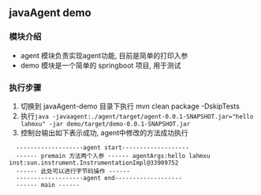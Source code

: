 ## javaAgent demo
### 模块介绍
- agent 模块负责实现agent功能, 目前是简单的打印入参
- demo 模块是一个简单的 springboot 项目, 用于测试
  
### 执行步骤
1. 切换到 javaAgent-demo 目录下执行 mvn clean package -DskipTests
2. 执行`java -javaagent:./agent/target/agent-0.0.1-SNAPSHOT.jar="hello lahmxu" -jar demo/target/demo-0.0.1-SNAPSHOT.jar`
3. 控制台输出如下表示成功, agent中修改的方法成功执行
  ```log
    -------------------agent start-------------------
    ------ premain 方法两个入参 ------ agentArgs:hello lahmxu inst:sun.instrument.InstrumentationImpl@33909752
    ------ 此处可以进行字节码操作 ------ 
    -------------------agent end-------------------
    ------ main ------
  ```